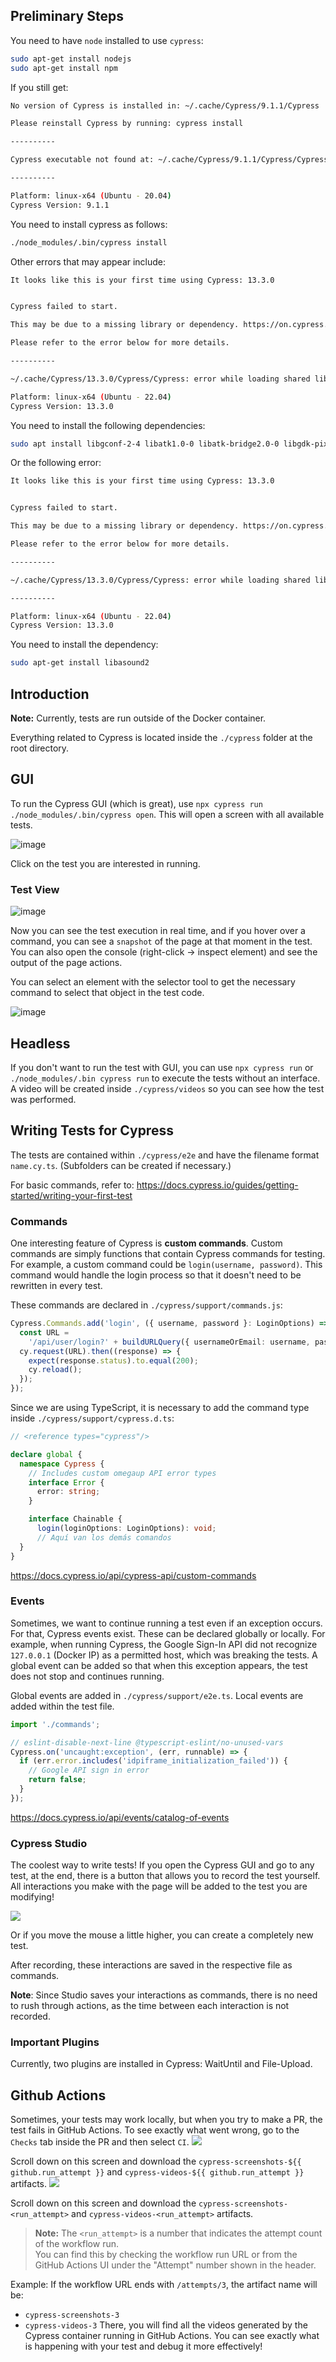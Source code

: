 ## Preliminary Steps
You need to have `node` installed to use `cypress`:
```bash
sudo apt-get install nodejs
sudo apt-get install npm
```

If you still get:
```bash
No version of Cypress is installed in: ~/.cache/Cypress/9.1.1/Cypress

Please reinstall Cypress by running: cypress install

----------

Cypress executable not found at: ~/.cache/Cypress/9.1.1/Cypress/Cypress

----------

Platform: linux-x64 (Ubuntu - 20.04)
Cypress Version: 9.1.1
```

You need to install cypress as follows:
```bash
./node_modules/.bin/cypress install
```

Other errors that may appear include:
```bash
It looks like this is your first time using Cypress: 13.3.0


Cypress failed to start.

This may be due to a missing library or dependency. https://on.cypress.io/required-dependencies

Please refer to the error below for more details.

----------

~/.cache/Cypress/13.3.0/Cypress/Cypress: error while loading shared libraries: libnss3.so: cannot open shared object file: No such file or directory

Platform: linux-x64 (Ubuntu - 22.04)
Cypress Version: 13.3.0
```
You need to install the following dependencies:
```bash
sudo apt install libgconf-2-4 libatk1.0-0 libatk-bridge2.0-0 libgdk-pixbuf2.0-0 libgtk-3-0 libgbm-dev libnss3-dev libxss-dev
```

Or the following error:
```bash
It looks like this is your first time using Cypress: 13.3.0


Cypress failed to start.

This may be due to a missing library or dependency. https://on.cypress.io/required-dependencies

Please refer to the error below for more details.

----------

~/.cache/Cypress/13.3.0/Cypress/Cypress: error while loading shared libraries: libasound.so.2: cannot open shared object file: No such file or directory

----------

Platform: linux-x64 (Ubuntu - 22.04)
Cypress Version: 13.3.0
```

You need to install the dependency:
```bash
sudo apt-get install libasound2
```

## Introduction
**Note:** Currently, tests are run outside of the Docker container.

Everything related to Cypress is located inside the `./cypress` folder at the root directory.

## GUI
To run the Cypress GUI (which is great), use `npx cypress run` `./node_modules/.bin/cypress open`. This will open a screen with all available tests.

![image](https://github.com/user-attachments/assets/a3bf6b11-0e9a-4290-b5e5-fec6884be3e7)

Click on the test you are interested in running.

### Test View
![image](https://github.com/user-attachments/assets/b1f615c1-e8f8-4259-ad97-52d6f1490478)

Now you can see the test execution in real time, and if you hover over a command, you can see a `snapshot` of the page at that moment in the test. You can also open the console (right-click -> inspect element) and see the output of the page actions.

You can select an element with the selector tool to get the necessary command to select that object in the test code.

![image](https://github.com/user-attachments/assets/403b84b6-5516-4956-8123-ec60bd1b2b26)

## Headless
If you don't want to run the test with GUI, you can use `npx cypress run` or `./node_modules/.bin cypress run` to execute the tests without an interface. A video will be created inside `./cypress/videos` so you can see how the test was performed.

## Writing Tests for Cypress
The tests are contained within `./cypress/e2e` and have the filename format `name.cy.ts`. (Subfolders can be created if necessary.)

For basic commands, refer to: https://docs.cypress.io/guides/getting-started/writing-your-first-test

### Commands
One interesting feature of Cypress is **custom commands**. Custom commands are simply functions that contain Cypress commands for testing. For example, a custom command could be `login(username, password)`. This command would handle the login process so that it doesn't need to be rewritten in every test.

These commands are declared in `./cypress/support/commands.js`:
```typescript
Cypress.Commands.add('login', ({ username, password }: LoginOptions) => {
  const URL =
    '/api/user/login?' + buildURLQuery({ usernameOrEmail: username, password });
  cy.request(URL).then((response) => {
    expect(response.status).to.equal(200);
    cy.reload();
  });
});
```
Since we are using TypeScript, it is necessary to add the command type inside `./cypress/support/cypress.d.ts`:
```typescript
// <reference types="cypress"/>

declare global {
  namespace Cypress {
    // Includes custom omegaup API error types
    interface Error {
      error: string;
    }

    interface Chainable {
      login(loginOptions: LoginOptions): void;
      // Aquí van los demás comandos
  }
}
```
https://docs.cypress.io/api/cypress-api/custom-commands

### Events
Sometimes, we want to continue running a test even if an exception occurs. For that, Cypress events exist. These can be declared globally or locally. For example, when running Cypress, the Google Sign-In API did not recognize `127.0.0.1` (Docker IP) as a permitted host, which was breaking the tests. A global event can be added so that when this exception appears, the test does not stop and continues running.

Global events are added in `./cypress/support/e2e.ts`. Local events are added within the test file.

```typescript
import './commands';

// eslint-disable-next-line @typescript-eslint/no-unused-vars
Cypress.on('uncaught:exception', (err, runnable) => {
  if (err.error.includes('idpiframe_initialization_failed')) {
    // Google API sign in error
    return false;
  }
});

```
https://docs.cypress.io/api/events/catalog-of-events

### Cypress Studio
The coolest way to write tests! If you open the Cypress GUI and go to any test, at the end, there is a button that allows you to record the test yourself. All interactions you make with the page will be added to the test you are modifying!


![](https://docs.cypress.io/_nuxt/img/extend-activate-studio.91d9bd8.png)

Or if you move the mouse a little higher, you can create a completely new test.

After recording, these interactions are saved in the respective file as commands.

**Note**: Since Studio saves your interactions as commands, there is no need to rush through actions, as the time between each interaction is not recorded.

### Important Plugins
Currently, two plugins are installed in Cypress: WaitUntil and File-Upload.

## Github Actions
Sometimes, your tests may work locally, but when you try to make a PR, the test fails in GitHub Actions. To see exactly what went wrong, go to the `Checks` tab inside the PR and then select `CI`.
![](https://i.imgur.com/6iu4w1L.png)

Scroll down on this screen and download the `cypress-screenshots-${{ github.run_attempt }}` and `cypress-videos-${{ github.run_attempt }}` artifacts.
![](https://i.imgur.com/4Huvtpy.png)

Scroll down on this screen and download the `cypress-screenshots-<run_attempt>` and `cypress-videos-<run_attempt>` artifacts.

> **Note:** The `<run_attempt>` is a number that indicates the attempt count of the workflow run.  
> You can find this by checking the workflow run URL or from the GitHub Actions UI under the "Attempt" number shown in the header.

Example:
If the workflow URL ends with `/attempts/3`, the artifact name will be:
- `cypress-screenshots-3`
- `cypress-videos-3`
There, you will find all the videos generated by the Cypress container running in GitHub Actions. You can see exactly what is happening with your test and debug it more effectively!

